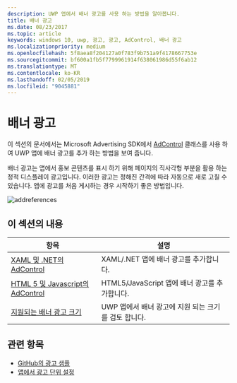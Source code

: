 ```yaml
---
description: UWP 앱에서 배너 광고를 사용 하는 방법을 알아봅니다.
title: 배너 광고
ms.date: 08/23/2017
ms.topic: article
keywords: windows 10, uwp, 광고, 광고, AdControl, 배너 광고
ms.localizationpriority: medium
ms.openlocfilehash: 5f8aea8f204127a0f783f9b751a9f4178667753e
ms.sourcegitcommit: bf600a1fb5f7799961914f638061986d55f6ab12
ms.translationtype: MT
ms.contentlocale: ko-KR
ms.lasthandoff: 02/05/2019
ms.locfileid: "9045881"
---
```

# <a name="banner-ads"></a>배너 광고

이 섹션의 문서에서는 Microsoft Advertising SDK에서 [AdControl](https://docs.microsoft.com/uwp/api/microsoft.advertising.winrt.ui.adcontrol) 클래스를 사용 하 여 UWP 앱에 배너 광고를 추가 하는 방법을 보여 줍니다.

배너 광고는 앱에서 홍보 콘텐츠를 표시 하기 위해 페이지의 직사각형 부분을 활용 하는 정적 디스플레이 광고입니다. 이러한 광고는 정해진 간격에 따라 자동으로 새로 고칠 수 있습니다. 앱에 광고를 처음 게시하는 경우 시작하기 좋은 방법입니다.

![addreferences](images/banner-ad.png)

## <a name="in-this-section"></a>이 섹션의 내용

|  항목    | 설명 |               
|----------|-------|
| [XAML 및 .NET의 AdControl](adcontrol-in-xaml-and--net.md)     | XAML/.NET 앱에 배너 광고를 추가합니다.        |
| [HTML 5 및 Javascript의 AdControl](adcontrol-in-html-5-and-javascript.md)     | HTML5/JavaScript 앱에 배너 광고를 추가합니다.        |
| [지원되는 배너 광고 크기](supported-ad-sizes-for-banner-ads.md)    |  UWP 앱에서 배너 광고에 지원 되는 크기를 검토 합니다.        |


## <a name="related-topics"></a>관련 항목

* [GitHub의 광고 샘플](https://aka.ms/githubads)
* [앱에서 광고 단위 설정](set-up-ad-units-in-your-app.md)
